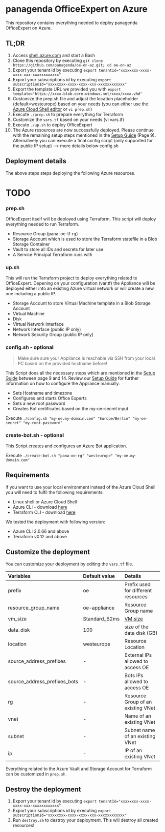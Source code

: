# panagenda OfficeExpert on Azure

This repository contains everything needed to deploy panagenda OfficeExpert on Azure.

## TL;DR

1. Access [shell.azure.com](https://shell.azure.com/) and start a Bash
2. Clone this repository by executing `git clone https://github.com/panagenda/oe-on-az.git; cd oe-on-az`
3. Export your tenant id by executing `export tenantId="xxxxxxxx-xxxx-xxxx-xxx-xxxxxxxxxxxx"`
4. Export your subscriptions id by executing `export subscriptionId="xxxxxxxx-xxxx-xxxx-xxx-xxxxxxxxxxxx"`
5. Export the template URL we provided you with `export template="https://xxxx.blob.core.windows.net/xxxx/xxxx.vhd"`
6. Customize the prep.sh file and adjust the location placeholder (default=westeurope) based on your needs (you can either use the [Azure Cloud Shell editor](https://docs.microsoft.com/en-us/azure/cloud-shell/using-cloud-shell-editor) or `vi prep.sh`)
7. Execute `./prep.sh` to prepare everything for Terraform
8. Customize the `vars.tf` based on your needs (vi vars.tf)
9. Execute `./up.sh` to deploy OfficeExpert
10. The Azure resources are now successfully deployed. Please continue with the remaining setup steps mentioned in the [Setup Guide](https://img.panagenda.com/download/OfficeExpert/OfficeExpert_SetupGuide_EN.pdf) (Page 9). Alternatively you can execute a final config script (only supported for the public IP setup) --> more details below config.sh

## Deployment details

The above steps steps deploying the following Azure resources.

# TODO 

### prep.sh

OfficeExpert itself will be deployed using Terraform. This script will deploy everything needed to run Terraform.

- Resource Group (pana-oe-tf-rg)
- Storage Account which is used to store the Terraform statefile in a Blob Storage Container
- Vault to store all IDs and secrets for later use
- A Service Principal Terraform runs with

### up.sh

This will run the Terraform project to deploy everything related to OfficeExpert. Depening on your configuration (var.tf) the Appliance will be deployed either into an existing Azure virtual network or will create a new one including a public IP.

- Storage Account to store Virtual Machine template in a Blob Storage Account
- Virtual Machine
- Disk
- Virtual Network Interface
- Network Interface (public IP only)
- Network Security Group (public IP only)

### config.sh - optional

> Make sure sure your Appliance is reachable via SSH from your local PC based on the provided hostname before!

This Script does all the necessary steps which are mentioned in the [Setup Guide](https://img.panagenda.com/download/OfficeExpert/OfficeExpert_SetupGuide_EN.pdf) between page 9 and 14. Review our [Setup Guide](https://img.panagenda.com/download/OfficeExpert/OfficeExpert_SetupGuide_EN.pdf) for further information on how to configure the Appliance manually. 

- Sets Hostname and timezone
- Configures and starts Office Experts
- Sets a new root password
- Creates Bot certificates based on the my-oe-secret input

Execute `./config.sh "my-oe.my-domain.com" "Europe/Berlin" "my-oe-secret" "my-root-password"`

### create-bot.sh - optional

This Script creates and configures an Azure Bot application. 

Execute `./create-bot.sh "pana-oe-rg" "westeurope" "my-oe.my-domain.com"`


## Requirements

If you want to use your local environment instead of the Azure Cloud Shell you will need to fulfil the following requirements:
- Linux shell or Azure Cloud Shell
- Azure CLI - download [here](https://docs.microsoft.com/en-us/cli/azure/install-azure-cli?view=azure-cli-latest)
- Terraform CLI - download [here](https://www.terraform.io/downloads.html)

We tested the deployment with following version:
- Azure CLI 2.0.66 and above
- Terraform v0.12 and above

## Customize the deployment

You can customize your deployment by editing the `vars.tf` file. 

| Variables                    | Default value   | Details                             |
| :--------------------------- | :-------------- | :---------------------------------- | 
| prefix                       | oe              | Prefix used for different resources |
| resource_group_name          | oe-appliance    | Resource Group name                 |
| vm_size                      | Standard_B2ms   | [VM size](https://docs.microsoft.com/en-us/azure/virtual-machines/linux/sizes-general)                             |
| data_disk                    | 100             | size of the data disk (GB)          |
| location                     | westeurope     | Resource Location                   |
| source_address_prefixes      | -               | External IPs allowed to access OE   |
| source_address_prefixes_bots | -               | Bots IPs allowed to access OE       |
| rg                           | -               | Resource Group of an existing VNet  |
| vnet                         | -               | Name of an existing VNet            |
| subnet                       | -               | Subnet name of an existing VNet     |
| ip                           | -               | IP of an existing VNet              |

Everything related to the Azure Vault and Storage Account for Terraform can be customized in `prep.sh`.

## Destroy the deployment

1. Export your tenant id by executing `export tenantId="xxxxxxxx-xxxx-xxxx-xxx-xxxxxxxxxxxx"`
2. Export your subscriptions id by executing `export subscriptionId="xxxxxxxx-xxxx-xxxx-xxx-xxxxxxxxxxxx"`
3. Run `destroy.sh` to destroy your deployment. This will destroy all created resources!
